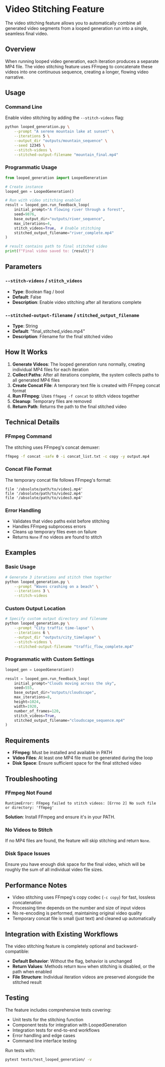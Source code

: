 # Video Stitching Feature

The video stitching feature allows you to automatically combine all generated video segments from a looped generation run into a single, seamless final video.

## Overview

When running looped video generation, each iteration produces a separate MP4 file. The video stitching feature uses FFmpeg to concatenate these videos into one continuous sequence, creating a longer, flowing video narrative.

## Usage

### Command Line

Enable video stitching by adding the `--stitch-videos` flag:

```bash
python looped_generation.py \
    --prompt "A serene mountain lake at sunset" \
    --iterations 5 \
    --output_dir "outputs/mountain_sequence" \
    --seed 12345 \
    --stitch-videos \
    --stitched-output-filename "mountain_final.mp4"
```

### Programmatic Usage

```python
from looped_generation import LoopedGeneration

# Create instance
looped_gen = LoopedGeneration()

# Run with video stitching enabled
result = looped_gen.run_feedback_loop(
    initial_prompt="A flowing river through a forest",
    seed=9876,
    base_output_dir="outputs/river_sequence",
    max_iterations=4,
    stitch_videos=True,  # Enable stitching
    stitched_output_filename="river_complete.mp4"
)

# result contains path to final stitched video
print(f"Final video saved to: {result}")
```

## Parameters

### `--stitch-videos` / `stitch_videos`
- **Type**: Boolean flag / bool
- **Default**: False
- **Description**: Enable video stitching after all iterations complete

### `--stitched-output-filename` / `stitched_output_filename`
- **Type**: String
- **Default**: "final_stitched_video.mp4"
- **Description**: Filename for the final stitched video

## How It Works

1. **Generate Videos**: The looped generation runs normally, creating individual MP4 files for each iteration
2. **Collect Paths**: After all iterations complete, the system collects paths to all generated MP4 files
3. **Create Concat File**: A temporary text file is created with FFmpeg concat format
4. **Run FFmpeg**: Uses `ffmpeg -f concat` to stitch videos together
5. **Cleanup**: Temporary files are removed
6. **Return Path**: Returns the path to the final stitched video

## Technical Details

### FFmpeg Command
The stitching uses FFmpeg's concat demuxer:

```bash
ffmpeg -f concat -safe 0 -i concat_list.txt -c copy -y output.mp4
```

### Concat File Format
The temporary concat file follows FFmpeg's format:
```
file '/absolute/path/to/video1.mp4'
file '/absolute/path/to/video2.mp4'
file '/absolute/path/to/video3.mp4'
```

### Error Handling
- Validates that video paths exist before stitching
- Handles FFmpeg subprocess errors
- Cleans up temporary files even on failure
- Returns `None` if no videos are found to stitch

## Examples

### Basic Usage
```bash
# Generate 3 iterations and stitch them together
python looped_generation.py \
    --prompt "Waves crashing on a beach" \
    --iterations 3 \
    --stitch-videos
```

### Custom Output Location
```bash
# Specify custom output directory and filename
python looped_generation.py \
    --prompt "City traffic time-lapse" \
    --iterations 6 \
    --output_dir "outputs/city_timelapse" \
    --stitch-videos \
    --stitched-output-filename "traffic_flow_complete.mp4"
```

### Programmatic with Custom Settings
```python
looped_gen = LoopedGeneration()

result = looped_gen.run_feedback_loop(
    initial_prompt="Clouds moving across the sky",
    seed=555,
    base_output_dir="outputs/cloudscape",
    max_iterations=8,
    height=1024,
    width=1920,
    number_of_frames=120,
    stitch_videos=True,
    stitched_output_filename="cloudscape_sequence.mp4"
)
```

## Requirements

- **FFmpeg**: Must be installed and available in PATH
- **Video Files**: At least one MP4 file must be generated during the loop
- **Disk Space**: Ensure sufficient space for the final stitched video

## Troubleshooting

### FFmpeg Not Found
```
RuntimeError: FFmpeg failed to stitch videos: [Errno 2] No such file or directory: 'ffmpeg'
```
**Solution**: Install FFmpeg and ensure it's in your PATH.

### No Videos to Stitch
If no MP4 files are found, the feature will skip stitching and return `None`.

### Disk Space Issues
Ensure you have enough disk space for the final video, which will be roughly the sum of all individual video file sizes.

## Performance Notes

- Video stitching uses FFmpeg's copy codec (`-c copy`) for fast, lossless concatenation
- Processing time depends on the number and size of input videos
- No re-encoding is performed, maintaining original video quality
- Temporary concat file is small (just text) and cleaned up automatically

## Integration with Existing Workflows

The video stitching feature is completely optional and backward-compatible:

- **Default Behavior**: Without the flag, behavior is unchanged
- **Return Values**: Methods return `None` when stitching is disabled, or the path when enabled
- **File Structure**: Individual iteration videos are preserved alongside the stitched result

## Testing

The feature includes comprehensive tests covering:
- Unit tests for the stitching function
- Component tests for integration with LoopedGeneration
- Integration tests for end-to-end workflows
- Error handling and edge cases
- Command line interface testing

Run tests with:
```bash
pytest tests/test_looped_generation/ -v
```
